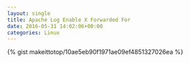 ```yaml
---
layout: single                                                                                                              
title: Apache Log Enable X Forwarded For                                                                                                                       
date: 2016-05-31 14:02:06+00:00                                                                                                                        
categories: Linux                                                                                                                
---                                                                                                                              
```


{% gist makeittotop/10ae5eb90f1971ae09ef4851327026ea %}                                                                                                           

